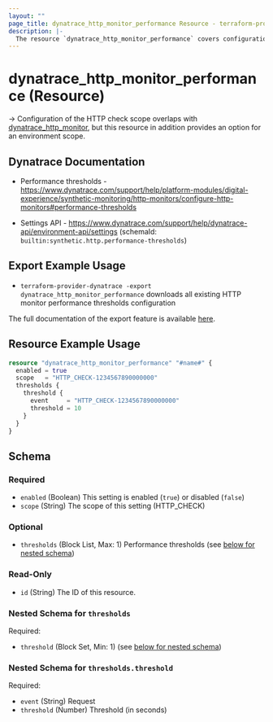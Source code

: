 ```yaml
---
layout: ""
page_title: dynatrace_http_monitor_performance Resource - terraform-provider-dynatrace"
description: |-
  The resource `dynatrace_http_monitor_performance` covers configuration for HTTP monitor performance thresholds
---
```


# dynatrace_http_monitor_performance (Resource)

-> Configuration of the HTTP check scope overlaps with [dynatrace_http_monitor](https://registry.terraform.io/providers/dynatrace-oss/dynatrace/latest/docs/resources/http_monitor), but this resource in addition provides an option for an environment scope.

## Dynatrace Documentation

- Performance thresholds - https://www.dynatrace.com/support/help/platform-modules/digital-experience/synthetic-monitoring/http-monitors/configure-http-monitors#performance-thresholds

- Settings API - https://www.dynatrace.com/support/help/dynatrace-api/environment-api/settings (schemaId: `builtin:synthetic.http.performance-thresholds`)

## Export Example Usage

- `terraform-provider-dynatrace -export dynatrace_http_monitor_performance` downloads all existing HTTP monitor performance thresholds configuration

The full documentation of the export feature is available [here](https://registry.terraform.io/providers/dynatrace-oss/dynatrace/latest/docs/guides/export-v2).

## Resource Example Usage

```terraform
resource "dynatrace_http_monitor_performance" "#name#" {
  enabled = true
  scope   = "HTTP_CHECK-1234567890000000"
  thresholds {
    threshold {
      event     = "HTTP_CHECK-1234567890000000"
      threshold = 10
    }
  }
}
```

<!-- schema generated by tfplugindocs -->
## Schema

### Required

- `enabled` (Boolean) This setting is enabled (`true`) or disabled (`false`)
- `scope` (String) The scope of this setting (HTTP_CHECK)

### Optional

- `thresholds` (Block List, Max: 1) Performance thresholds (see [below for nested schema](#nestedblock--thresholds))

### Read-Only

- `id` (String) The ID of this resource.

<a id="nestedblock--thresholds"></a>
### Nested Schema for `thresholds`

Required:

- `threshold` (Block Set, Min: 1) (see [below for nested schema](#nestedblock--thresholds--threshold))

<a id="nestedblock--thresholds--threshold"></a>
### Nested Schema for `thresholds.threshold`

Required:

- `event` (String) Request
- `threshold` (Number) Threshold (in seconds)
 
